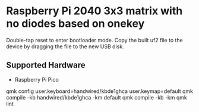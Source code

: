 # Raspberry Pi 2040 3x3 matrix with no diodes based on onekey

Double-tap reset to enter bootloader mode. Copy the built uf2 file to the device by dragging the file to the new USB disk.

## Supported Hardware
* Raspberry Pi Pico

qmk config user.keyboard=handwired/kbde1ghca user.keymap=default
qmk compile -kb handwired/kbde1ghca -km default
qmk compile -kb <keyboard> -km <keymap>
qmk lint

